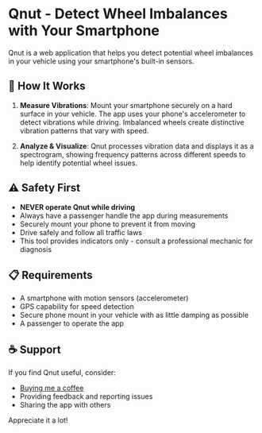 # Qnut - Detect Wheel Imbalances with Your Smartphone

Qnut is a web application that helps you detect potential wheel imbalances in your vehicle using your smartphone's built-in sensors.

## 📱 How It Works

1. **Measure Vibrations**: Mount your smartphone securely on a hard surface in your vehicle. The app uses your phone's accelerometer to detect vibrations while driving. Imbalanced wheels create distinctive vibration patterns that vary with speed.

2. **Analyze & Visualize**: Qnut processes vibration data and displays it as a spectrogram, showing frequency patterns across different speeds to help identify potential wheel issues.

## ⚠️ Safety First

- **NEVER operate Qnut while driving**
- Always have a passenger handle the app during measurements
- Securely mount your phone to prevent it from moving
- Drive safely and follow all traffic laws
- This tool provides indicators only - consult a professional mechanic for diagnosis

## 📋 Requirements

- A smartphone with motion sensors (accelerometer)
- GPS capability for speed detection
- Secure phone mount in your vehicle with as little damping as possible
- A passenger to operate the app

## ☕ Support

If you find Qnut useful, consider:

- [Buying me a coffee](https://www.buymeacoffee.com/bebu)
- Providing feedback and reporting issues
- Sharing the app with others

Appreciate it a lot!
